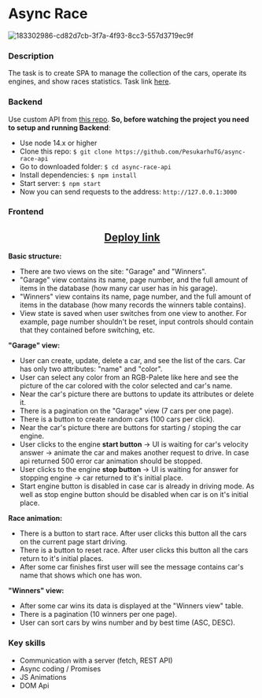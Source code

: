 # Async Race

![183302986-cd82d7cb-3f7a-4f93-8cc3-557d3719ec9f](https://user-images.githubusercontent.com/39487464/209480592-ae3179fc-377a-4954-852c-b783160de4c5.jpg)

### Description
The task is to create SPA to manage the collection of the cars, operate its engines, and show races statistics. Task link [here](https://github.com/rolling-scopes-school/tasks/blob/master/tasks/async-race.md). 

### Backend
Use custom API from [this repo](https://github.com/PesukarhuTG/async-race-api). **So, before watching the project you need to setup and running Backend**:
- Use node 14.x or higher
- Clone this repo: `$ git clone https://github.com/PesukarhuTG/async-race-api`
- Go to downloaded folder: `$ cd async-race-api`
- Install dependencies: `$ npm install`
- Start server: `$ npm start`
- Now you can send requests to the address: `http://127.0.0.1:3000`

### Frontend
<h2 align="center"><a href="https://pesukarhutg-async-race.netlify.app/" target="_blank">Deploy link</a></h2>

**Basic structure:**
- There are two views on the site: "Garage" and "Winners".
- "Garage" view contains its name, page number, and the full amount of items in the database (how many car user has in his garage).
- "Winners" view contains its name, page number, and the full amount of items in the database (how many records the winners table contains).
- View state is saved when user switches from one view to another. For example, page number shouldn't be reset, input controls should contain that they contained before switching, etc.

**"Garage" view:**
- User can create, update, delete a car, and see the list of the cars. Car has only two attributes: "name" and "color".
- User can select any color from an RGB-Palete like here and see the picture of the car colored with the color selected and car's name.
- Near the car's picture there are buttons to update its attributes or delete it.
- There is a pagination on the "Garage" view (7 cars per one page).
- There is a button to create random cars (100 cars per click).
- Near the car's picture there are buttons for starting / stoping the car engine.
- User clicks to the engine **start button** -> UI is waiting for car's velocity answer -> animate the car and makes another request to drive. In case api returned 500 error car animation should be stopped.
- User clicks to the engine **stop button** -> UI is waiting for answer for stopping engine -> car returned to it's initial place.
- Start engine button is disabled in case car is already in driving mode. As well as stop engine button should be disabled when car is on it's initial place.

**Race animation:**
- There is a button to start race. After user clicks this button all the cars on the current page start driving.
- There is a button to reset race. After user clicks this button all the cars return to it's initial places.
- After some car finishes first user will see the message contains car's name that shows which one has won.

**"Winners" view:**
- After some car wins its data is displayed at the "Winners view" table.
- There is a pagination (10 winners per one page).
- User can sort cars by wins number and by best time (ASC, DESC).

### Key skills
- Сommunication with a server (fetch, REST API)
- Async coding / Promises
- JS Animations
- DOM Api

